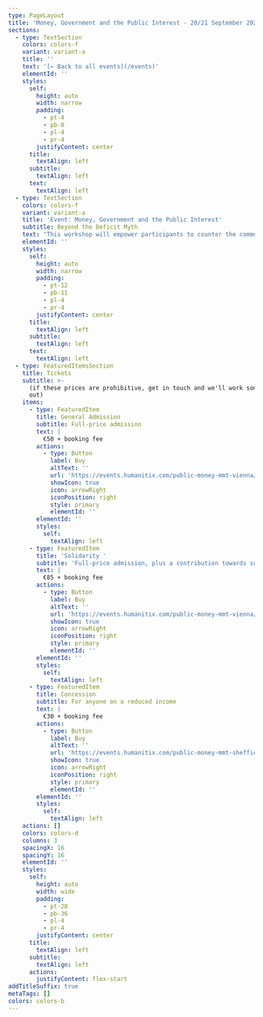 ```yaml
---
type: PageLayout
title: 'Money, Government and the Public Interest - 20/21 September 2025'
sections:
  - type: TextSection
    colors: colors-f
    variant: variant-a
    title: ''
    text: '[← Back to all events](/events)'
    elementId: ''
    styles:
      self:
        height: auto
        width: narrow
        padding:
          - pt-4
          - pb-0
          - pl-4
          - pr-4
        justifyContent: center
      title:
        textAlign: left
      subtitle:
        textAlign: left
      text:
        textAlign: left
  - type: TextSection
    colors: colors-f
    variant: variant-a
    title: 'Event: Money, Government and the Public Interest'
    subtitle: Beyond the Deficit Myth
    text: "This workshop will empower participants to counter the common narrative that significant public interest investment is unaffordable or must be paid for by implementing austerity measures. Whether for healthcare, education, climate action, or whatever is needed, you will come away with a true understanding of how governments spend money and what is possible.\n\nThe workshop will be conducted in English.\n\n**Dates:** 27-28 September, 2025\n\n**Location:** Gleis 21, [Bloch-Bauer-Promenade 22](https://maps.app.goo.gl/SZUFF9zBPEXWaZHn7), 1100 Vienna, Austria\n\n**Course outline:** The program will comprise a series of introductory talks and participatory group discussions based on short articles and case studies relating to the nature of money and the role of the National Budget.\n\n**Facilitator:** [Associate Professor\_Steven Hail](https://www.linkedin.com/in/steven-hail-27b7b910), Lecturer at Torrens University Australia and Economist at Modern Money Lab.\n\nLunch, tea and coffee will be provided on both days.\n\n###### *DAY ONE*\n\n9:30am—10:00am\tRegistration\n\n10:00am—11:00am\tPart 1: Money - what it is and where it came from.\n\n11:00am—11:30am\tMorning tea break\n\n11:30am—12:30pm\tPart 2: The power of the purse - national budgeting\n\n12:30pm—1:30pm\tLunch break\n\n1:30pm—2:30pm\tPart 3: The big bad wolf - sources of inflation.\n\n2:30pm—3:00pm\tAfternoon tea break\n\n3:00pm—4:30pm\tPart 4: [Finding The Money](https://www.youtube.com/watch?v=R47h_ux-nE8) documentary screening\n\n4:30pm—5:00pm\tPart 5: Q and A\n\nEvening social\n\n###### *DAY TWO*\n\n10:00am—11:00am\tPart 6: The European Central Bank - what it can do and what it can't.\n\n11:00am—11:30am\tMorning tea break\n\n11:30am—12:30pm\tPart 7: Private money creation, financial resilience and financial fragility\n\n12:30pm—1:30pm\tLunch break\n\n1:30pm—2:30pm\tPart 8: Exchange rates and international debt\n\n2:30pm—3:00pm\tAfternoon tea break\n\n3:00pm—4:00pm\tPart 9:\_Beyond Growth panel: MMT and Degrowth\n\n4:00pm—5:00pm\tPart 10: Countering myths about money and next steps\n"
    elementId: ''
    styles:
      self:
        height: auto
        width: narrow
        padding:
          - pt-12
          - pb-11
          - pl-4
          - pr-4
        justifyContent: center
      title:
        textAlign: left
      subtitle:
        textAlign: left
      text:
        textAlign: left
  - type: FeaturedItemsSection
    title: Tickets
    subtitle: >-
      (if these prices are prohibitive, get in touch and we'll work something
      out)
    items:
      - type: FeaturedItem
        title: General Admission
        subtitle: Full-price admission
        text: |
          €50 + booking fee
        actions:
          - type: Button
            label: Buy
            altText: ''
            url: 'https://events.humanitix.com/public-money-mmt-vienna/tickets'
            showIcon: true
            icon: arrowRight
            iconPosition: right
            style: primary
            elementId: ''
        elementId: ''
        styles:
          self:
            textAlign: left
      - type: FeaturedItem
        title: 'Solidarity '
        subtitle: 'Full-price admission, plus a contribution towards subsidised places'
        text: |
          €85 + booking fee
        actions:
          - type: Button
            label: Buy
            altText: ''
            url: 'https://events.humanitix.com/public-money-mmt-vienna/tickets'
            showIcon: true
            icon: arrowRight
            iconPosition: right
            style: primary
            elementId: ''
        elementId: ''
        styles:
          self:
            textAlign: left
      - type: FeaturedItem
        title: Concession
        subtitle: For anyone on a reduced income
        text: |
          €30 + booking fee
        actions:
          - type: Button
            label: Buy
            altText: ''
            url: 'https://events.humanitix.com/public-money-mmt-sheffield/tickets'
            showIcon: true
            icon: arrowRight
            iconPosition: right
            style: primary
            elementId: ''
        elementId: ''
        styles:
          self:
            textAlign: left
    actions: []
    colors: colors-d
    columns: 3
    spacingX: 16
    spacingY: 16
    elementId: ''
    styles:
      self:
        height: auto
        width: wide
        padding:
          - pt-28
          - pb-36
          - pl-4
          - pr-4
        justifyContent: center
      title:
        textAlign: left
      subtitle:
        textAlign: left
      actions:
        justifyContent: flex-start
addTitleSuffix: true
metaTags: []
colors: colors-b
---
```

